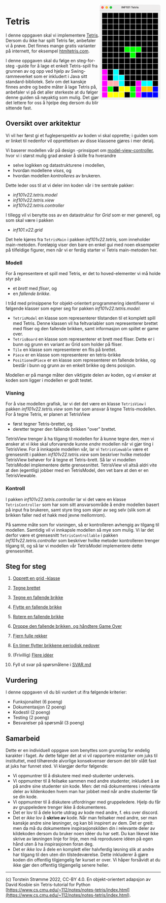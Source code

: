 <img align="right" width=200 src="./guide/pics/tetris-inaction.png">

# Tetris

I denne oppgaven skal vi implementere [Tetris](https://en.wikipedia.org/wiki/Tetris). Dersom du ikke har spilt Tetris før, anbefaler vi å prøve. Det finnes mange gratis varianter på internett, for eksempel [htmltetris.com](https://htmltetris.com/).

I denne oppgaven skal du følge en steg-for-steg -guide for å lage et enkelt Tetris-spill fra grunnen av og opp ved hjelp av Swing-rammeverket som er inkludert i Java sitt standard-bibliotek. Selv om det kanskje finnes andre og bedre måter å lage Tetris på, anbefaler vi på det aller sterkeste at du følger denne guiden så nøyaktig som mulig. Det gjør det lettere for oss å hjelpe deg dersom du blir sittende fast.

## Oversikt over arkitektur

Vi vil her først gi et fugleperspektiv av koden vi skal opprette; i guiden som er linket til nedenfor vil opprettelsen av disse klassene gjøres i mer detalj.

Vi baserer modellen vår på design -prinsippet om [model-view-controller](https://en.wikipedia.org/wiki/Model%E2%80%93view%E2%80%93controller), hvor vi i størst mulig grad ønsker å skille fra hverandre
 - selve logikken og datastrukturene i modellen,
 - hvordan modellene *vises*, og
 - hvordan modellen *kontrolleres* av brukeren.

Dette leder oss til at vi deler inn koden vår i tre sentrale pakker: 
 - *inf101v22.tetris.model*
 - *inf101v22.tetris.view*
 - *inf101v22.tetris.controller*

I tillegg vil vi benytte oss av en datastruktur for *Grid* som er mer generell, og som skal være i pakken
 - *inf101.v22.grid*

Det hele kjøres fra `TetrisMain` i pakken *inf101v22.tetris*, som inneholder main-metoden. Foreløpig viser den bare en enkel gui med noen eksempeler på tilfeldige figurer, men når vi er ferdig starter vi Tetris main-metoden her.

### Modell

For å representere et spill med Tetris, er det to hoved-elementer vi må holde styr på:
 - et *brett* med *fliser*, og
 - en *fallende brikke*.

I tråd med prinsippene for objekt-orientert programmering identifiserer vi følgende klasser som egner seg for pakken *inf101v22.tetris.model*:
 - `TetrisModel` en klasse som representerer tilstanden til et komplett spill med Tetris. Denne klassen vil ha feltvariabler som representerer brettet med fliser og den fallende brikken, samt informasjon om spillet er game over.
 - `TetrisBoard` en klasse som representerer et brett med fliser. Dette er i bunn og grunn en variant av Grid som holder på fliser.
 - `Tile` en klasse som representerer en flis på brettet.
 - `Piece` er en klasse som representerer en tetris-brikke
 - `PositionedPiece` er en klasse som representerer en fallende brikke, og består i bunn og grunn av en enkelt brikke og dens posisjon.

 Modellen er på mange måter den viktigste delen av koden, og vi ønsker at koden som ligger i modellen er godt testet.

 ### Visning

 For å vise modellen grafisk, lar vi det det være en klasse `TetrisView` i pakken *inf101v22.tetris.view* som har som ansvar å tegne Tetris-modellen. For å tegne Tetris, er planen at TetrisView
  - først tegner Tetris-brettet, og
  - deretter tegner den fallende brikken "over" brettet.

TetrisView trenger å ha tilgang til modellen for å kunne tegne den, men vi ønsker at vi ikke skal uforvarende kunne *endre* modellen når vi gjør ting i TetrisView. For å innkapsle modellen vår, lar vi `TetrisViewable` være et grensesnitt i pakken *inf101v22.tetris.view* som beskriver hvilke metoder TetrisView behøver for å tegne et Tetris-brett. Så lar vi modellen TetrisModel implementere dette grensesnittet. TetrisView vil altså aldri vite at den (egentlig) jobber med en TetrisModel, den vet bare at den er en TetrisViewable.

### Kontroll

I pakken *inf101v22.tetris.controller* lar vi det være en klasse `TetrisController` som har som sitt ansvarsområde å endre modellen basert på input fra brukeren, samt styre ting som skjer av seg selv (slik som at brikken faller ned et hakk med jevne mellomrom).

På samme måte som for visningen, så er kontrolleren avhengig av tilgang til modellen. Samtidig vil vi innkapsle modellen så mye som mulig. Vi lar det derfor være et grensesnitt `TetrisControllable` i pakken *inf101v22.tetris.controller* som beskriver hvilke metoder kontrolleren trenger tilgang til, og så lar vi modellen vår TetrisModel implementere dette grensesnittet.

## Steg for steg

1. [Opprett en grid -klasse](./guide/01-grid.md)

2. [Tegne brettet](./guide/02-tegnrutenett.md)

3. [Tegne en fallende brikke](./guide/03-tegnbrikke.md)

4. [Flytte en fallende brikke](./guide/04-flyttebrikke.md)

5. [Rotere en fallende brikke](./guide/05-roterebrikke.md)

6. [Droppe den fallende brikken, og håndtere Game Over](./guide/06-droppebrikke.md)

7. [Fjern fulle rekker](./guide/07-fjernefullerekker.md)

8. [En timer flytter brikkene periodisk nedover](./guide/08-timer.md)

9. (Frivillig) [Flere idéer](./guide/09-ideer.md)

10. Fyll ut svar på spørsmålene i [SVAR.md](./SVAR.md)

## Vurdering

I denne oppgaven vil du bli vurdert ut ifra følgende kriterier:

 - Funksjonalitet (6 poeng)
 - Dokumentasjon (2 poeng)
 - Kodestil (2 poeng)
 - Testing (2 poeng)
 - Besvarelser på spørsmål (3 poeng)

 ## Samarbeid

 Dette er en individuell oppgave som benyttes som grunnlag for endelig karakter i faget. Av dette følger det at vi vil rapportere mistanker om juks til instituttet, med tilhørende alvorlige konsekvenser dersom det blir slått fast at juks har funnet sted. Vi klargjør derfor følgende:

 - Vi oppmuntrer til å diskutere med med-studenter underveis.
 - Vi oppmuntrer til å feilsøke sammen med andre studenter, inkludert å se på andre sine studenter sin kode. Men: det må dokumenteres i relevante deler av kildenkoden hvem man har jobbet med når andre studenter får se din kode.
 - Vi oppmuntrer til å diskutere utfordringer med gruppeledere. Hjelp du får av gruppeledere trenger ikke å dokumenteres.
 - Det er lov til å dele korte utdrag av kode med andre, f. eks over discord.
 - Det er *ikke* lov å **skrive av** kode. Når man feilsøker med andre, ser man kanskje andre sine løsninger, og kan bli inspirert av dem. Det er greit: men da må du dokumentere inspirasjonskilden din i relevante deler av kildekoden dersom du bruker noen idéer du har sett. Du kan likevel ikke skrive av løsningen linje for linje, men må reprodusere idéen på egen hånd uten å ha inspirasjonen foran deg.
 - Det er *ikke* lov å dele en komplett eller halvferdig løsning slik at andre har tilgang til den uten din tilstedeværelse. Dette inkluderer å gjøre koden din offentlig tilgjengelig før kurset er over. Vi håper forsåvidt at du ikke gjør den offentlig tilgjengelig senere heller.

 ---

(c) Torstein Strømme 2022, CC-BY 4.0. En objekt-orientert adapsjon av David Kosbie sin Tetris-tutorial for Python [https://www.cs.cmu.edu/~112/notes/notes-tetris/index.html](https://www.cs.cmu.edu/~112/notes/notes-tetris/index.html).
